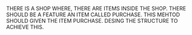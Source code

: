 THERE IS A SHOP WHERE, THERE ARE ITEMS INSIDE THE SHOP. THERE SHOULD BE A FEATURE AN ITEM CALLED PURCHASE. THIS MEHTOD SHOULD GIVEN THE ITEM PURCHASE. DESING THE STRUCTURE TO ACHIEVE THIS.